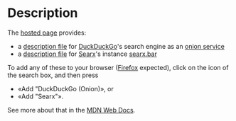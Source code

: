 # Description

The [hosted page](https://paveloom.github.io/OpenSearchDescriptionFiles/) provides:
- a [description file](https://paveloom.github.io/OpenSearchDescriptionFiles/duckduckgo.xml) for [DuckDuckGo](https://duckduckgo.com/)'s search engine as an [onion service](https://3g2upl4pq6kufc4m.onion)
- a [description file](https://paveloom.github.io/OpenSearchDescriptionFiles/searx.xml) for [Searx](https://searx.github.io/searx/)'s instance [searx.bar](https://searx.bar/)

To add any of these to your browser ([Firefox](https://www.mozilla.org/en-US/firefox/new/) expected), click on the icon of the search box, and then press
- «Add "DuckDuckGo (Onion)», or
- «Add "Searx"».

See more about that in the [MDN Web Docs](https://developer.mozilla.org/en-US/docs/Web/OpenSearch#autodiscovery_of_search_plugins).
